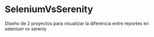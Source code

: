 # SeleniumVsSerenity
Diseño de 2 proyectos para visualizar la diferencia entre reportes en selenium vs sereniy
